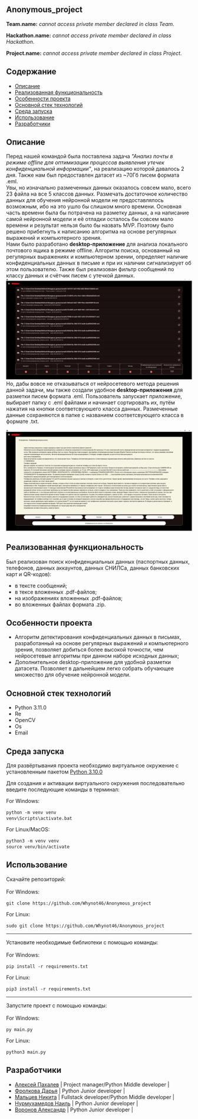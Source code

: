 ## Anonymous_project
<p><b>Team.name:</b> <i>cannot access private member declared in class Team</i>.</p>
<p><b>Hackathon.name:</b> <i>cannot access private member declared in class Hackathon</i>.</p>
<p><b>Project.name:</b> <i>cannot access private member declared in class Project</i>.</p>

## Содержание
- [Описание](#описание)
- [Реализованная функциональность](#реализованная-функциональность)
- [Особенности проекта](#особенности-проекта)
- [Основной стек технологий](#основной-стек-технологий)
- [Среда запуска](№среда-запуска)
- [Использование](#использование)
- [Разработчики](#разработчики)

## Описание
<p>Перед нашей командой была поставлена задача <i>"Анализ почты в режиме offline для оптимизации процессов выявления утечек конфиденциальной информации"</i>, на реализацию которой давалось 2 дня. Также нам был предоставлен датасет из ~70Гб писем формата .eml. 
<br>
Увы, но изначально размеченных данных оказалось совсем мало, всего 23 файла на все 5 классов данных. Размечать достаточное количество данных для обучения нейронной модели не предоставлялось возможным, ибо на это ушло бы слишком много времени. Основная часть времени была бы потрачена на разметку данных, а на написание самой нейронной модели и её отладки осталось бы совсем мало времени и результат нельзя было бы назвать MVP. Поэтому было решено прибегнуть к написанию алгоритма на основе регулярных выражений и компьютерного зрения.
<br>
Нами было разработано <b>desktop-приложение</b> для анализа локального почтового ящика в режиме offline. Алгоритм поиска, основанный на регулярных выражениях и компьютерном зрении, определяет наличие конфиденциальных данных в письме и при их наличии сигнализирует об этом пользователю. Также был реализован фильтр сообщений по классу данных и счётчик писем с утечкой данных.
<br>
<img src="https://github.com/Whynot46/Anonymous_project/blob/main/img/data_detector_example.PNG" alt="data_detector_example">
Но, дабы вовсе не отказываться от нейросетевого метода решения данной задачи, мы также создали удобное <b>desktop-приложения</b> для разметки писем формата .eml. Пользователь запускает приложение, выбирает папку с .eml файлами и начинает сортировать их, путём нажатия на кнопки соответсвуюшего класса данных. Размеченные данные сохраняются в папке с названием соответсвующего класса в формате .txt.
</p>
<img src="https://github.com/Whynot46/Anonymous_project/blob/main/img/markup_example.PNG" alt="markup_example">

## Реализованная функциональность
Был реализован поиск конфиденциальных данных (паспортных данных, телефонов, данных аккаунтов, данных СНИЛСа, данных банковских карт и QR-кодов):
- в тексте сообщений;
- в тексе вложенных .pdf-файлов;
- на изображениях вложенных .pdf-файлов;
- во вложенных файлах формата .zip.

## Особенности проекта
- Алгоритм детектирования конфиденциальных данных в письмах, разработанный на основе регулярных выражений и компьютерного зрения, позволяет добиться более высокой точности, чем нейросетевые алгоритмы при данном наборе исходных данных;
- Дополнительное desktop-приложение для удобной разметки датасета. Позволяет в дальнейшем легко собрать обучающее множество для обучение нейронной модели.

## Основной стек технологий
- Python 3.11.0
- Re
- OpenCV
- Os
- Email

## Среда запуска
<p>Для развёртывания проекта необходимо виртуальное окружение с установленным пакетом <a href="https://github.com/ejeklint/ArduinoWebsocketServer">Python 3.10.0</a></p>
<p>Для создания и активации виртуального окружения последовательно введите последующие команды в терминал: </p>

For Windows:
```
python -m venv venv
venv\Scripts\activate.bat
```

For Linux/MacOS:
```
python3 -m venv venv
source venv/bin/activate
```

## Использование
Скачайте репозиторий:
<br>
<br>
For Windows:
```
git clone https://github.com/Whynot46/Anonymous_project
```
For Linux:
```
sudo git clone https://github.com/Whynot46/Anonymous_project
```
<hr>
Установите необходимые библиотеки с помощью команды:
<br>
<br>
For Windows:

```
pip install -r requirements.txt
```
For Linux:
```
pip3 install -r requirements.txt
```
<hr>
Запустите проект с помощью команды:
<br>
<br>
For Windows:

```
py main.py
```
For Linux:
```
python3 main.py
```

## Разработчики
- [Алексей Пахалев](https://github.com/Whynot46) | Project manager/Python Middle developer |
- [Фролкова Дарья](https://github.com/Dasssada) | Python Junior developer |
- [Мальцев Никита](https://github.com/Malcev-Nikita) | Fullstack developer/Python Middle developer |
- [Нурмухамедов Наиль](https://github.com/Tatarenok) | Python Junior developer |
- [Воронов Александр](https://github.com/Korga-01) | Python Junior developer |
